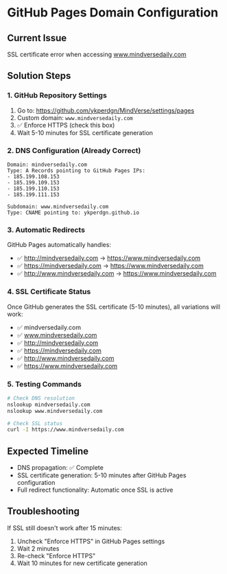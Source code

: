 # GitHub Pages Domain Configuration

## Current Issue
SSL certificate error when accessing www.mindversedaily.com

## Solution Steps

### 1. GitHub Repository Settings
1. Go to: https://github.com/ykperdgn/MindVerse/settings/pages
2. Custom domain: `www.mindversedaily.com`
3. ✅ Enforce HTTPS (check this box)
4. Wait 5-10 minutes for SSL certificate generation

### 2. DNS Configuration (Already Correct)
```
Domain: mindversedaily.com
Type: A Records pointing to GitHub Pages IPs:
- 185.199.108.153
- 185.199.109.153
- 185.199.110.153
- 185.199.111.153

Subdomain: www.mindversedaily.com
Type: CNAME pointing to: ykperdgn.github.io
```

### 3. Automatic Redirects
GitHub Pages automatically handles:
- ✅ http://mindversedaily.com → https://www.mindversedaily.com
- ✅ https://mindversedaily.com → https://www.mindversedaily.com
- ✅ http://www.mindversedaily.com → https://www.mindversedaily.com

### 4. SSL Certificate Status
Once GitHub generates the SSL certificate (5-10 minutes), all variations will work:
- ✅ mindversedaily.com
- ✅ www.mindversedaily.com
- ✅ http://mindversedaily.com
- ✅ https://mindversedaily.com
- ✅ http://www.mindversedaily.com
- ✅ https://www.mindversedaily.com

### 5. Testing Commands
```bash
# Check DNS resolution
nslookup mindversedaily.com
nslookup www.mindversedaily.com

# Check SSL status
curl -I https://www.mindversedaily.com
```

## Expected Timeline
- DNS propagation: ✅ Complete
- SSL certificate generation: 5-10 minutes after GitHub Pages configuration
- Full redirect functionality: Automatic once SSL is active

## Troubleshooting
If SSL still doesn't work after 15 minutes:
1. Uncheck "Enforce HTTPS" in GitHub Pages settings
2. Wait 2 minutes
3. Re-check "Enforce HTTPS"
4. Wait 10 minutes for new certificate generation
